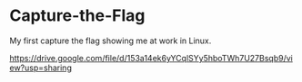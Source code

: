 # Capture-the-Flag
My first capture the flag showing me at work in Linux. 

https://drive.google.com/file/d/153a14ek6yYCqlSYy5hboTWh7U27Bsqb9/view?usp=sharing
